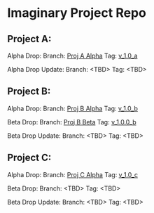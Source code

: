 # Imaginary Project Repo

## Project A:
Alpha Drop:
Branch: [Proj A Alpha](https://github.com/michelleyho/test_release_2/tree/release/proj_a)
Tag: [v_1.0_a](https://github.com/michelleyho/test_release_2/tree/v_1.0_a)


Alpha Drop Update:
Branch: \<TBD\>
Tag: \<TBD\>

## Project B:
Alpha Drop:
Branch: [Proj B Alpha](https://github.com/michelleyho/test_release_2/tree/release/proj_b)
Tag: [v_1.0_b](https://github.com/michelleyho/test_release_2/tree/v_1.0_b)

Beta Drop:
Branch: [Proj B Beta](https://github.com/michelleyho/test_release_2/tree/release/proj_b)
Tag: [v_1.0.0_b](https://github.com/michelleyho/test_release_2/tree/v_1.0.0_b)

Beta Drop Update:
Branch: \<TBD\>
Tag: \<TBD\>

## Project C:
Alpha Drop:
Branch: [Proj C Alpha](https://github.com/michelleyho/test_release_2/tree/release/proj_c)
Tag: [v_1.0_c](https://github.com/michelleyho/test_release_2/tree/v_1.0_c)

Beta Drop:
Branch: \<TBD\>
Tag: \<TBD\>

Beta Drop Update:
Branch: \<TBD\>
Tag: \<TBD\>



